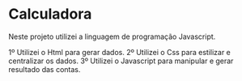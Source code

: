 # Calculadora
Neste projeto utilizei a linguagem de programação Javascript.

1º Utilizei o Html para gerar dados.
2º Utilizei o Css para estilizar e centralizar os dados.
3º Utilizei o Javascript para manipular e gerar resultado das contas. 

